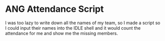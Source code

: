 # ANG Attendance Script
I was too lazy to write down all the names of my team, so I made a script so I could input their names into the IDLE shell and it would count the attendance for me and show me the missing members.
